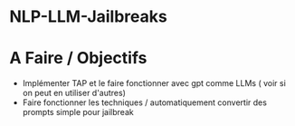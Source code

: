 ﻿# NLP-LLM-Jailbreaks

# A Faire / Objectifs

- Implémenter TAP et le faire fonctionner avec gpt comme LLMs ( voir si on peut en utiliser d'autres)
- Faire fonctionner les techniques / automatiquement convertir des prompts simple pour jailbreak
